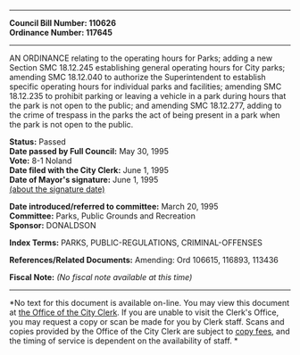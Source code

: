 * * * * *  
  
**Council Bill Number: [](#h0)[](#h2)110626**   
**Ordinance Number: 117645**  
  
* * * * *  
  
AN ORDINANCE relating to the operating hours for Parks; adding a new Section SMC 18.12.245 establishing general operating hours for City parks; amending SMC 18.12.040 to authorize the Superintendent to establish specific operating hours for individual parks and facilities; amending SMC 18.12.235 to prohibit parking or leaving a vehicle in a park during hours that the park is not open to the public; and amending SMC 18.12.277, adding to the crime of trespass in the parks the act of being present in a park when the park is not open to the public.  
  
**Status:** Passed   
**Date passed by Full Council:** May 30, 1995   
**Vote:** 8-1 Noland   
**Date filed with the City Clerk:** June 1, 1995   
**Date of Mayor's signature:** June 1, 1995   
[(about the signature date)](/~public/approvaldate.htm)   
  
  
**Date introduced/referred to committee:** March 20, 1995   
**Committee:** Parks, Public Grounds and Recreation   
**Sponsor:** DONALDSON   
  
**Index Terms:** PARKS, PUBLIC-REGULATIONS, CRIMINAL-OFFENSES  
  
**References/Related Documents:** Amending: Ord 106615, 116893, 113436  
  
**Fiscal Note:** *(No fiscal note available at this time)*  
  
* * * * *  
  
*No text for this document is available on-line. You may view this document at [the Office of the City Clerk](http://www.seattle.gov/leg/clerk/contactUs.htm). If you are unable to visit the Clerk's Office, you may request a copy or scan be made for you by Clerk staff. Scans and copies provided by the Office of the City Clerk are subject to [copy fees](http://clerk.seattle.gov/~public/clerkfees.htm), and the timing of service is dependent on the availability of staff. *  
  
  
